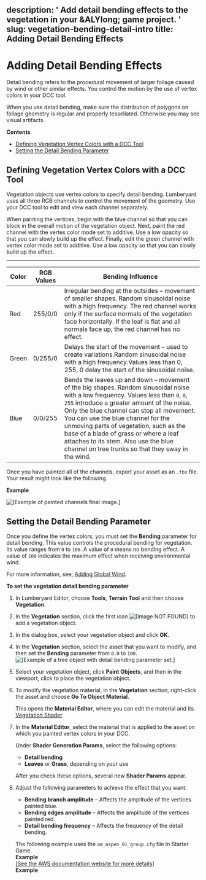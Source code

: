 description: ' Add detail bending effects to the vegetation in your &ALYlong; game
  project. '
slug: vegetation-bending-detail-intro
title: Adding Detail Bending Effects
---
# Adding Detail Bending Effects<a name="vegetation-bending-detail-intro"></a>

Detail bending refers to the procedural movement of larger foliage caused by wind or other similar effects\. You control the motion by the use of vertex colors in your DCC tool\. 

When you use detail bending, make sure the distribution of polygons on foliage geometry is regular and properly tessellated\. Otherwise you may see visual artifacts\.

**Contents**
+ [Defining Vegetation Vertex Colors with a DCC Tool](#vegetation-bending-detail-vertex-colors)
+ [Setting the Detail Bending Parameter](#vegetation-bending-detail-params)

## Defining Vegetation Vertex Colors with a DCC Tool<a name="vegetation-bending-detail-vertex-colors"></a>

Vegetation objects use vertex colors to specify detail bending\. Lumberyard uses all three RGB channels to control the movement of the geometry\. Use your DCC tool to edit and view each channel separately\.

When painting the vertices, begin with the blue channel so that you can block in the overall motion of the vegetation object\. Next, paint the red channel with the vertex color mode set to additive\. Use a low opacity so that you can slowly build up the effect\. Finally, edit the green channel with vertex color mode set to additive\. Use a low opacity so that you can slowly build up the effect\.


****  

| Color | RGB Values | Bending Influence | 
| --- | --- | --- | 
| Red | 255/0/0 |  Irregular bending at the outsides – movement of smaller shapes\. Random sinusoidal noise with a high frequency\. The red channel works only if the surface normals of the vegetation face horizontally\. If the leaf is flat and all normals face up, the red channel has no effect\.  | 
| Green | 0/255/0 | Delays the start of the movement – used to create variations\.Random sinusoidal noise with a high frequency\.Values less than 0, 255, 0 delay the start of the sinusoidal noise\. | 
| Blue | 0/0/255 |  Bends the leaves up and down – movement of the big shapes\. Random sinusoidal noise with a low frequency\. Values less than `0`, `0`, `255` introduce a greater amount of the noise\. Only the blue channel can stop all movement\. You can use the blue channel for the unmoving parts of vegetation, such as the base of a blade of grass or where a leaf attaches to its stem\. Also use the blue channel on tree trunks so that they sway in the wind\.  | 

Once you have painted all of the channels, export your asset as an `.fbx` file\. Your result might look like the following\.

**Example**  

![\[Example of painted channels final image.\]](/images/userguide/vegetation/vegetation-bending-channels.png)

## Setting the Detail Bending Parameter<a name="vegetation-bending-detail-params"></a>

Once you define the vertex colors, you must set the **Bending** parameter for detail bending\. This value controls the procedural bending for vegetation\. Its value ranges from `0` to `100`\. A value of `0` means no bending effect\. A value of `100` indicates the maximum effect when receiving environmental wind\. 

For more information, see, [Adding Global Wind](weather-wind-global.md)\.

**To set the vegetation detail bending parameter**

1. In Lumberyard Editor, choose **Tools**, **Terrain Tool** and then choose **Vegetation**\.

1. In the **Vegetation** section, click the first icon ![\[Image NOT FOUND\]](/images/userguide/vegetation/vegetation-editor-object-icon.png) to add a vegetation object\.

1. In the dialog box, select your vegetation object and click **OK**\.

1. In the **Vegetation** section, select the asset that you want to modify, and then set the **Bending** parameter from `0.0` to `100`\.  
![\[Example of a tree object with detail bending parameter set.\]](/images/userguide/vegetation/vegetation-editor-object-select.png)

1. Select your vegetation object, click **Paint Objects**, and then in the viewport, click to place the vegetation object\. 

1. To modify the vegetation material, in the **Vegetation** section, right\-click the asset and choose **Go To Object Material**\. 

   This opens the **Material Editor**, where you can edit the material and its [Vegetation Shader](shader-ref-vegetation.md)\.

1. In the **Material Editor**, select the material that is applied to the asset on which you painted vertex colors in your DCC\. 

   Under **Shader Generation Params**, select the following options:
   + **Detail bending**
   + **Leaves** or **Grass**, depending on your use

   After you check these options, several new **Shader Params** appear\.

1. Adjust the following parameters to achieve the effect that you want\.
   + **Bending branch amplitude** – Affects the amplitude of the vertices painted blue\.
   + **Bending edges amplitude** – Affects the amplitude of the vertices painted red\.
   + **Detail bending frequency** – Affects the frequency of the detail bending\.

   The following example uses the `am_aspen_01_group.cfg` file in Starter Game\.  
**Example**    
[\[See the AWS documentation website for more details\]](http://docs.aws.amazon.com/lumberyard/latest/userguide/vegetation-bending-detail-intro.html)  
**Example**  